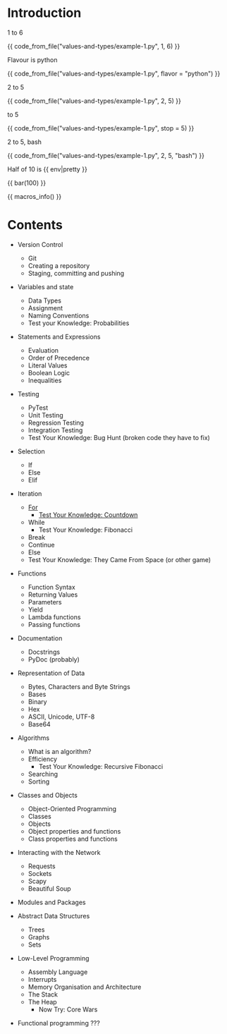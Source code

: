 # Introduction

1 to 6

{{ code_from_file("values-and-types/example-1.py", 1, 6) }}

Flavour is python

{{ code_from_file("values-and-types/example-1.py", flavor = "python") }}

2 to 5

{{ code_from_file("values-and-types/example-1.py", 2, 5) }}

to 5

{{ code_from_file("values-and-types/example-1.py", stop = 5) }}

2 to 5, bash

{{ code_from_file("values-and-types/example-1.py", 2, 5, "bash") }}


Half of 10 is {{ env|pretty }}

{{ bar(100) }}

{{ macros_info() }}
# Contents
* Version Control
	* Git
	* Creating a repository
	* Staging, committing and pushing

* Variables and state
	* Data Types
	* Assignment
	* Naming Conventions
	* Test your Knowledge: Probabilities

* Statements and Expressions
	* Evaluation
	* Order of Precedence
	* Literal Values
	* Boolean Logic
	* Inequalities

* Testing
	* PyTest
	* Unit Testing
	* Regression Testing
	* Integration Testing
	* Test Your Knowledge: Bug Hunt (broken code they have to fix)

* Selection
	* If
	* Else
	* Elif
* Iteration
	* [For](./for-loops/README.md)
		* [Test Your Knowledge: Countdown](./for-loops/README.md#test-your-knowledge-countdown)
	* While
		* Test Your Knowledge: Fibonacci
	* Break
	* Continue
	* Else
	* Test Your Knowledge: They Came From Space (or other game)

* Functions
	* Function Syntax
	* Returning Values
	* Parameters
	* Yield
	* Lambda functions
	* Passing functions


* Documentation
	* Docstrings
	* PyDoc (probably)

* Representation of Data
	* Bytes, Characters and Byte Strings
	* Bases
	* Binary
	* Hex
	* ASCII, Unicode, UTF-8
	* Base64


* Algorithms
	* What is an algorithm?
	* Efficiency
		* Test Your Knowledge: Recursive Fibonacci 
	* Searching
	* Sorting

* Classes and Objects
	* Object-Oriented Programming
	* Classes
	* Objects
	* Object properties and functions
	* Class properties and functions
* Interacting with the Network
	* Requests
	* Sockets
	* Scapy
	* Beautiful Soup

* Modules and Packages


* Abstract Data Structures
	* Trees
	* Graphs
	* Sets
* Low-Level Programming
	* Assembly Language
	* Interrupts
	* Memory Organisation and Architecture
	* The Stack 
	* The Heap
		* Now Try: Core Wars

* Functional programming
???

